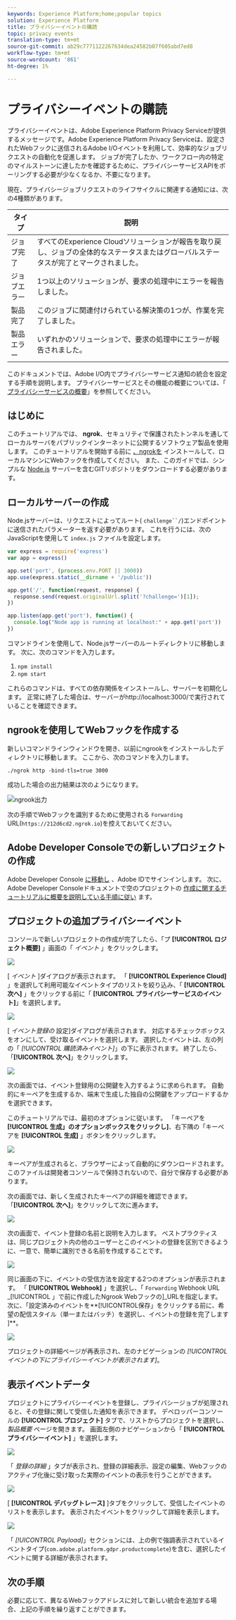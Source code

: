 ```yaml
---
keywords: Experience Platform;home;popular topics
solution: Experience Platform
title: プライバシーイベントの購読
topic: privacy events
translation-type: tm+mt
source-git-commit: ab29c7771122267634dea24582b07f605abd7ed8
workflow-type: tm+mt
source-wordcount: '861'
ht-degree: 1%

---
```



# プライバシーイベントの購読

プライバシーイベントは、Adobe Experience Platform Privacy Serviceが提供するメッセージです。Adobe Experience Platform Privacy Serviceは、設定されたWebフックに送信されるAdobe I/Oイベントを利用して、効率的なジョブリクエストの自動化を促進します。 ジョブが完了したか、ワークフロー内の特定のマイルストーンに達したかを確認するために、プライバシーサービスAPIをポーリングする必要が少なくなるか、不要になります。

現在、プライバシージョブリクエストのライフサイクルに関連する通知には、次の4種類があります。

| タイプ | 説明 |
--- | ---
| ジョブ完了 | すべてのExperience Cloudソリューションが報告を取り戻し、ジョブの全体的なステータスまたはグローバルステータスが完了とマークされました。 |
| ジョブエラー | 1つ以上のソリューションが、要求の処理中にエラーを報告しました。 |
| 製品完了 | このジョブに関連付けられている解決策の1つが、作業を完了しました。 |
| 製品エラー | いずれかのソリューションで、要求の処理中にエラーが報告されました。 |

このドキュメントでは、Adobe I/O内でプライバシーサービス通知の統合を設定する手順を説明します。 プライバシーサービスとその機能の概要については、「 [プライバシーサービスの概要](home.md)」を参照してください。

## はじめに

このチュートリアルでは、 **ngrok**、セキュリティで保護されたトンネルを通してローカルサーバをパブリックインターネットに公開するソフトウェア製品を使用します。 このチュートリアルを開始する前に [、ngrokを](https://ngrok.com/download) インストールして、ローカルマシンにWebフックを作成してください。 また、このガイドでは、シンプルな [Node.js](https://nodejs.org/) サーバーを含むGITリポジトリをダウンロードする必要があります。

## ローカルサーバーの作成

Node.jsサーバーは、リクエストによってルート( `challenge``/`)エンドポイントに送信されたパラメーターを返す必要があります。 これを行うには、次のJavaScriptを使用して `index.js` ファイルを設定します。

```js
var express = require('express')
var app = express()

app.set('port', (process.env.PORT || 3000))
app.use(express.static(__dirname + '/public'))

app.get('/', function(request, response) {
  response.send(request.originalUrl.split('?challenge=')[1]);
})

app.listen(app.get('port'), function() {
  console.log("Node app is running at localhost:" + app.get('port'))
})
```

コマンドラインを使用して、Node.jsサーバーのルートディレクトリに移動します。 次に、次のコマンドを入力します。

1. `npm install`
1. `npm start`

これらのコマンドは、すべての依存関係をインストールし、サーバーを初期化します。 正常に終了した場合は、サーバーがhttp://localhost:3000/で実行されていることを確認できます。

## ngrookを使用してWebフックを作成する

新しいコマンドラインウィンドウを開き、以前にngrookをインストールしたディレクトリに移動します。 ここから、次のコマンドを入力します。

```shell
./ngrok http -bind-tls=true 3000
```

成功した場合の出力結果は次のようになります。

![ngrook出力](images/privacy-events/ngrok-output.png)

次の手順でWebフックを識別するために使用される `Forwarding` URL(`https://212d6cd2.ngrok.io`)を控えておいてください。

## Adobe Developer Consoleでの新しいプロジェクトの作成

Adobe Developer Console [に移動し](https://www.adobe.com/go/devs_console_ui) 、Adobe IDでサインインします。 次に、Adobe Developer Consoleドキュメントで空のプロジェクトの [作成に関するチュートリアルに概要を説明している手順に従い](https://www.adobe.io/apis/experienceplatform/console/docs.html#!AdobeDocs/adobeio-console/master/projects-empty.md) ます。

## プロジェクトの追加プライバシーイベント

コンソールで新しいプロジェクトの作成が完了したら、「プ **[!UICONTROL ロジェクト概要]** 」画面の「 _イベント_ 」をクリックします。

![](./images/privacy-events/add-event-button.png)

[ _イベント_ ]ダイアログが表示されます。 「 **[!UICONTROL Experience Cloud]** 」を選択して利用可能なイベントタイプのリストを絞り込み、「 **[!UICONTROL 次へ]** 」をクリックする前に「 **[!UICONTROL プライバシーサービスのイベント]**」を選択します。

![](./images/privacy-events/add-privacy-events.png)

[ _イベント登録の_ 設定]ダイアログが表示されます。 対応するチェックボックスをオンにして、受け取るイベントを選択します。 選択したイベントは、左の列の「 _[!UICONTROL 購読済みイベント]_」の下に表示されます。 終了したら、「**[!UICONTROL &#x200B;次へ&#x200B;]**」をクリックします。

![](./images/privacy-events/choose-subscriptions.png)

次の画面では、イベント登録用の公開鍵を入力するように求められます。 自動的にキーペアを生成するか、端末で生成した独自の公開鍵をアップロードするかを選択できます。

このチュートリアルでは、最初のオプションに従います。 「キーペアを **[!UICONTROL 生成」のオプションボックスをクリックし]**、右下隅の「キーペアを **[!UICONTROL 生成]** 」ボタンをクリックします。

![](./images/privacy-events/generate-key-value.png)

キーペアが生成されると、ブラウザーによって自動的にダウンロードされます。 このファイルは開発者コンソールで保持されないので、自分で保存する必要があります。

次の画面では、新しく生成されたキーペアの詳細を確認できます。 「**[!UICONTROL 次へ]**」をクリックして次に進みます。

![](./images/privacy-events/keypair-generated.png)

次の画面で、イベント登録の名前と説明を入力します。 ベストプラクティスは、同じプロジェクト内の他のユーザーとこのイベントの登録を区別できるように、一意で、簡単に識別できる名前を作成することです。

![](./images/privacy-events/event-details.png)

同じ画面の下に、イベントの受信方法を設定する2つのオプションが表示されます。 「 **[!UICONTROL Webhook]** 」を選択し、「 `Forwarding` Webhook URL _[!UICONTROL 」で前に作成したNgrook Webフックの]_URLを指定します。 次に、「設定済みのイベントを**[!UICONTROL &#x200B;保存」をクリックする前に、希望の配信スタイル（単一またはバッチ）を選択し、イベントの登録を完了します&#x200B;]**。

![](./images/privacy-events/webhook-details.png)

プロジェクトの詳細ページが再表示され、左のナビゲーションの _[!UICONTROL イベントの下にプライバシーイベントが表示されます]_。

## 表示イベントデータ

プロジェクトにプライバシーイベントを登録し、プライバシージョブが処理されると、その登録に関して受信した通知を表示できます。 デベロッパーコンソールの **[!UICONTROL プロジェクト]** タブで、リストからプロジェクトを選択し、 _製品概要_ ページを開きます。 画面左側のナビゲーションから「 **[!UICONTROL プライバシーイベント]** 」を選択します。

![](./images/privacy-events/events-left-nav.png)

「 _登録の詳細_ 」タブが表示され、登録の詳細表示、設定の編集、Webフックのアクティブ化後に受け取った実際のイベントの表示を行うことができます。

![](./images/privacy-events/registration-details.png)

[ **[!UICONTROL デバッグトレース]** ]タブをクリックして、受信したイベントのリストを表示します。 表示されたイベントをクリックして詳細を表示します。

![](images/privacy-events/debug-tracing.png)

「 _[!UICONTROL Payload]_」セクションには、上の例で強調表示されているイベントタイプ(`com.adobe.platform.gdpr.productcomplete`)を含む、選択したイベントに関する詳細が表示されます。

## 次の手順

必要に応じて、異なるWebフックアドレスに対して新しい統合を追加する場合、上記の手順を繰り返すことができます。